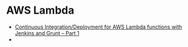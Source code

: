 # AWS Lambda

- [Continuous Integration/Deployment for AWS Lambda functions with Jenkins and Grunt – Part 1](https://aws.amazon.com/blogs/compute/continuous-integration-deployment-for-aws-lambda-functions-with-jenkins-and-grunt-part-1/)
- 